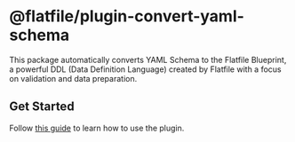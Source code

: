 # @flatfile/plugin-convert-yaml-schema

This package automatically converts YAML Schema to the Flatfile Blueprint, a powerful DDL (Data Definition Language) created by Flatfile with a focus on validation and data preparation.

## Get Started

Follow [this guide](https://flatfile.com/docs/plugins/schemas/convert-yaml-schema) to learn how to use the plugin.